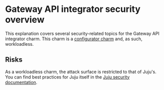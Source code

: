 # Gateway API integrator security overview

This explanation covers several security-related topics for the Gateway API integrator charm. This charm is a [configurator charm](https://documentation.ubuntu.com/juju/3.6/reference/charm/#workloadless-charm) and, as such, workloadless.

## Risks

As a workloadless charm, the attack surface is restricted to that of Juju's. You can find best practices for Juju itself in the [Juju security documentation](https://documentation.ubuntu.com/juju/3.6/explanation/juju-security/).
